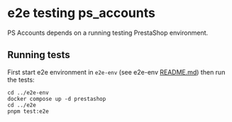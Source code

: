 # e2e testing ps_accounts

PS Accounts depends on a running testing PrestaShop environment.

## Running tests

First start e2e environment in `e2e-env` (see e2e-env [README.md](../e2e-env/README.md)) then run the tests:

```
cd ../e2e-env
docker compose up -d prestashop
cd ../e2e
pnpm test:e2e
```
